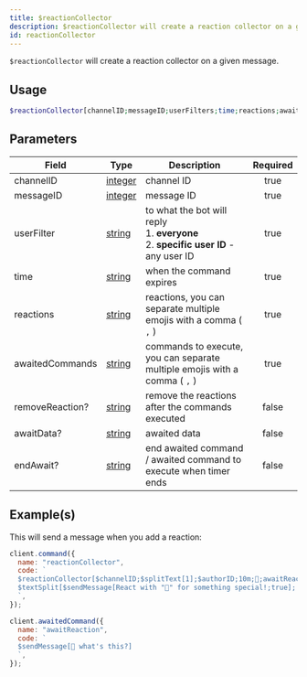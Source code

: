 ```yaml
---
title: $reactionCollector
description: $reactionCollector will create a reaction collector on a given message.
id: reactionCollector
---
```


`$reactionCollector` will create a reaction collector on a given message.

## Usage

```php
$reactionCollector[channelID;messageID;userFilters;time;reactions;awaitedCommands;removeReaction?;awaitData?;endAwait?]
```

## Parameters

| Field           | Type                                                                                                | Description                                                                                    | Required |
| --------------- | --------------------------------------------------------------------------------------------------- | ---------------------------------------------------------------------------------------------- | :------: |
| channelID       | [integer](https://developer.mozilla.org/en-US/docs/Web/JavaScript/Reference/Global_Objects/Integer) | channel ID                                                                                     |   true   |
| messageID       | [integer](https://developer.mozilla.org/en-US/docs/Web/JavaScript/Reference/Global_Objects/Integer) | message ID                                                                                     |   true   |
| userFilter      | [string](https://developer.mozilla.org/en-US/docs/Web/JavaScript/Reference/Global_Objects/String)   | to what the bot will reply <br /> 1. **everyone** <br /> 2. **specific user ID** - any user ID |   true   |
| time            | [string](https://developer.mozilla.org/en-US/docs/Web/JavaScript/Reference/Global_Objects/String)   | when the command expires                                                                       |   true   |
| reactions       | [string](https://developer.mozilla.org/en-US/docs/Web/JavaScript/Reference/Global_Objects/String)   | reactions, you can separate multiple emojis with a comma ( `,` )                               |   true   |
| awaitedCommands | [string](https://developer.mozilla.org/en-US/docs/Web/JavaScript/Reference/Global_Objects/String)   | commands to execute, you can separate multiple emojis with a comma ( `,` )                     |   true   |
| removeReaction? | [string](https://developer.mozilla.org/en-US/docs/Web/JavaScript/Reference/Global_Objects/String)   | remove the reactions after the commands executed                                               |  false   |
| awaitData?      | [string](https://developer.mozilla.org/en-US/docs/Web/JavaScript/Reference/Global_Objects/String)   | awaited data                                                                                   |  false   |
| endAwait?       | [string](https://developer.mozilla.org/en-US/docs/Web/JavaScript/Reference/Global_Objects/String)   | end awaited command / awaited command to execute when timer ends                               |  false   |

## Example(s)

This will send a message when you add a reaction:

```js
client.command({
  name: "reactionCollector",
  code: `
  $reactionCollector[$channelID;$splitText[1];$authorID;10m;👀;awaitReaction;;true]
  $textSplit[$sendMessage[React with "👀" for something special!;true]; ]
  `,
});

client.awaitedCommand({
  name: "awaitReaction",
  code: `
  $sendMessage[👀 what's this?]
  `,
});
```
